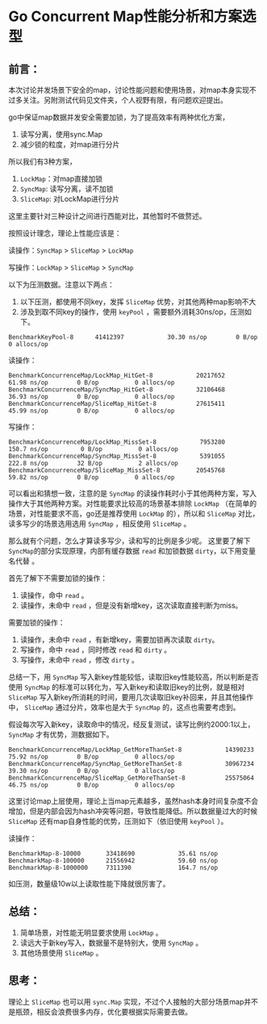 # Go Concurrent Map性能分析和方案选型
## 前言：
本次讨论并发场景下安全的map，讨论性能问题和使用场景，对map本身实现不过多关注。另附测试代码见文件夹，个人视野有限，有问题欢迎提出。

go中保证map数据并发安全需要加锁，为了提高效率有两种优化方案，
1. 读写分离，使用sync.Map
2. 减少锁的粒度，对map进行分片

所以我们有3种方案，
1. `LockMap`：对map直接加锁
2. `SyncMap`: 读写分离，读不加锁
3. `SliceMap`: 对LockMap进行分片

这里主要针对三种设计之间进行西能对比，其他暂时不做赘述。

按照设计理念，理论上性能应该是：

读操作：`SyncMap` > `SliceMap` > `LockMap`

写操作：`LockMap` > `SliceMap` > `SyncMap`

以下为压测数据。注意以下两点：
1. 以下压测，都使用不同key，发挥 `SliceMap` 优势，对其他两种map影响不大
2. 涉及到取不同key的操作，使用 `keyPool` ，需要额外消耗30ns/op，压测如下。
```
BenchmarkKeyPool-8   	41412397	        30.30 ns/op	       0 B/op	       0 allocs/op
```

读操作：
```
BenchmarkConcurrenceMap/LockMap_HitGet-8         	20217652	        61.98 ns/op	       0 B/op	       0 allocs/op
BenchmarkConcurrenceMap/SyncMap_HitGet-8         	32106468	        36.93 ns/op	       0 B/op	       0 allocs/op
BenchmarkConcurrenceMap/SliceMap_HitGet-8        	27615411	        45.99 ns/op	       0 B/op	       0 allocs/op
```

写操作：
```
BenchmarkConcurrenceMap/LockMap_MissSet-8        	 7953280	       150.7 ns/op	       0 B/op	       0 allocs/op
BenchmarkConcurrenceMap/SyncMap_MissSet-8        	 5391055	       222.8 ns/op	      32 B/op	       2 allocs/op
BenchmarkConcurrenceMap/SliceMap_MissSet-8       	20545768	        59.82 ns/op	       0 B/op	       0 allocs/op
```

可以看出和猜想一致，注意的是 `SyncMap` 的读操作耗时小于其他两种方案，写入操作大于其他两种方案。对性能要求比较高的场景基本排除 `LockMap` （在简单的场景，对性能要求不高，go还是推荐使用 `LockMap` 的），所以和 `SliceMap` 对比，读多写少的场景选用选用 `SyncMap` ，相反使用 `SliceMap` 。

那么就有个问题，怎么才算读多写少，读和写的比例是多少呢。
这里要了解下`SyncMap`的部分实现原理，内部有缓存数据 `read` 和加锁数据 `dirty`，以下用变量名代替 。

首先了解下不需要加锁的操作：
1. 读操作，命中 `read` 。
2. 读操作，未命中 `read` ，但是没有新增key，这次读取直接判断为miss。

需要加锁的操作：
1. 读操作，未命中 `read` ，有新增key，需要加锁再次读取 `dirty`。
2. 写操作，命中 `read` ，同时修改 `read` 和 `dirty` 。
3. 写操作，未命中 `read` ，修改 `dirty` 。

总结一下，用 `SyncMap` 写入新key性能较低，读取旧key性能较高，所以判断是否使用 `SyncMap` 的标准可以转化为，写入新key和读取旧key的比例，就是相对 `SliceMap` 写入新key所消耗的时间，要用几次读取旧key补回来，并且其他操作中， `SliceMap` 通过分片，效率也是大于 `SyncMap`  的，这点也需要考虑到。

假设每次写入新key，读取命中的情况，经反复测试，读写比例约2000:1以上， `SyncMap` 才有优势，测数据如下。
```
BenchmarkConcurrenceMap/LockMap_GetMoreThanSet-8         	14390233	        75.92 ns/op	       0 B/op	       0 allocs/op
BenchmarkConcurrenceMap/SyncMap_GetMoreThanSet-8         	30967234	        39.30 ns/op	       0 B/op	       0 allocs/op
BenchmarkConcurrenceMap/SliceMap_GetMoreThanSet-8        	25575064	        46.75 ns/op	       0 B/op	       0 allocs/op
```

这里讨论map上层使用，理论上当map元素越多，虽然hash本身时间复杂度不会增加，但是内部会因为hash冲突等问题，导致性能降低。所以数据量过大的时候 
 `SliceMap` 还有map自身性能的优势，压测如下（依旧使用 `keyPool` ）。
 
 读操作：
 ```
 BenchmarkMap-8-10000       33418690            35.61 ns/op
 BenchmarkMap-8-100000      21556942            59.60 ns/op
 BenchmarkMap-8-1000000     7311390             164.7 ns/op
```

如压测，数量级10w以上读取性能下降就很厉害了。

## 总结：
1. 简单场景，对性能无明显要求使用 `LockMap` 。
2. 读远大于新key写入，数据量不是特别大，使用 `SyncMap` 。
3. 其他场景使用 `SliceMap` 。

## 思考：
理论上 `SliceMap` 也可以用 `sync.Map` 实现，不过个人接触的大部分场景map并不是瓶颈，相反会浪费很多内存，优化要根据实际需要去做。